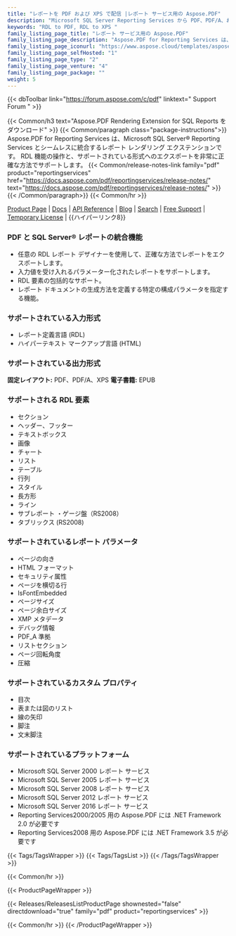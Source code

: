 ```yaml
---
title: "レポートを PDF および XPS で配信 |レポート サービス用の Aspose.PDF"
description: "Microsoft SQL Server Reporting Services から PDF、PDF/A、および XPS レポートを生成するためのビジネス インテリジェンスおよびレポート ソリューションを構築する必要性を満たす、堅牢なレンダリング拡張機能をダウンロードしてください。"
keywords: "RDL to PDF, RDL to XPS "
family_listing_page_title: "レポート サービス用の Aspose.PDF"
family_listing_page_description: "Aspose.PDF for Reporting Services は、Microsoft SQL Server Reporting Services から PDF、PDF/A、および XPS レポートを作成するための堅牢なレンダリング拡張機能です。"
family_listing_page_iconurl: "https://www.aspose.cloud/templates/aspose/App_Themes/V3/images/pdf/272x272/aspose_pdf-for-reporting-services-min.png"
family_listing_page_selfHosted: "1"
family_listing_page_type: "2"
family_listing_page_venture: "4"
family_listing_page_package: ""
weight: 5
---
```


{{< dbToolbar link="https://forum.aspose.com/c/pdf" linktext=" Support Forum " >}}

{{< Common/h3 text="Aspose.PDF Rendering Extension for SQL Reports をダウンロード"  >}}
{{< Common/paragraph class="package-instructions">}}
Aspose.PDF for Reporting Services は、Microsoft SQL Server® Reporting Services とシームレスに統合するレポート レンダリング エクステンションです。 RDL 機能の操作と、サポートされている形式へのエクスポートを非常に正確な方法でサポートします。
{{< Common/release-notes-link family="pdf" product="reportingservices" href="https://docs.aspose.com/pdf/reportingservices/release-notes/" text="https://docs.aspose.com/pdf/reportingservices/release-notes/"  >}}
{{< /Common/paragraph>}}
{{< Common/hr >}}

[Product Page](https://products.aspose.com/pdf/reporting-services/) | [Docs](https://docs.aspose.com/pdf/reportingservices/) | [API Reference](https://reference.aspose.com/pdf/) | [Blog](https://blog.aspose.com/category/pdf/) | [Search](https://search.aspose.com/) | [Free Support](https://forum.aspose.com/c/pdf/10) | [Temporary License](https://purchase.aspose.com/temporary-license) | {{ハイパーリンク8}}

### PDF と SQL Server® レポートの統合機能

- 任意の RDL レポート デザイナーを使用して、正確な方法でレポートをエクスポートします。
- 入力値を受け入れるパラメーター化されたレポートをサポートします。
- RDL 要素の包括的なサポート。
- レポート ドキュメントの生成方法を定義する特定の構成パラメータを指定する機能。

### サポートされている入力形式

- レポート定義言語 (RDL)
- ハイパーテキスト マークアップ言語 (HTML)

### サポートされている出力形式

**固定レイアウト:** PDF、PDF/A、XPS
**電子書籍:** EPUB

### サポートされる RDL 要素

- セクション
- ヘッダー、フッター
- テキストボックス
- 画像
- チャート
- リスト
- テーブル
- 行列
- スタイル
- 長方形
- ライン
- サブレポート
・ゲージ盤（RS2008）
- タブリックス (RS2008)

### サポートされているレポート パラメータ

- ページの向き
- HTML フォーマット
- セキュリティ属性
- ページを横切る行
- IsFontEmbedded
- ページサイズ
- ページ余白サイズ
- XMP メタデータ
- デバッグ情報
- PDF_A 準拠
- リストセクション
- ページ回転角度
- 圧縮

### サポートされているカスタム プロパティ

- 目次
- 表または図のリスト
- 線の矢印
- 脚注
- 文末脚注

### サポートされているプラットフォーム

- Microsoft SQL Server 2000 レポート サービス
- Microsoft SQL Server 2005 レポート サービス
- Microsoft SQL Server 2008 レポート サービス
- Microsoft SQL Server 2012 レポート サービス
- Microsoft SQL Server 2016 レポート サービス
- Reporting Services2000/2005 用の Aspose.PDF には .NET Framework 2.0 が必要です
- Reporting Services2008 用の Aspose.PDF には .NET Framework 3.5 が必要です

{{< Tags/TagsWrapper >}}
{{< Tags/TagsList >}}
{{< /Tags/TagsWrapper >}}

{{< Common/hr >}}

{{< ProductPageWrapper >}}

<!-- ReleasesListProductPage-->

{{< Releases/ReleasesListProductPage shownested="false"  directdownload="true" family="pdf" product="reportingservices" >}}

<!-- /ReleasesListProductPage-->

{{< Common/hr >}}
{{< /ProductPageWrapper >}}

